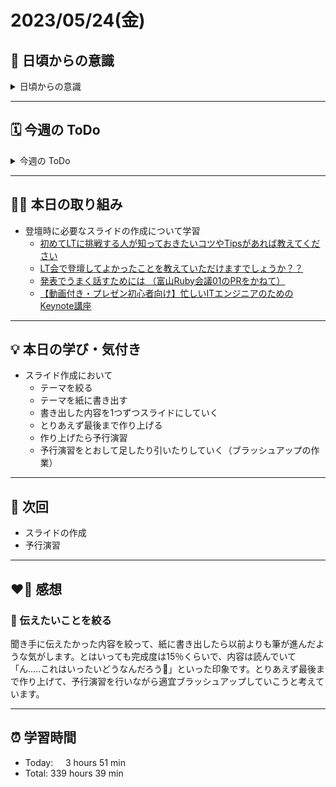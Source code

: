 # 2023/05/24(金)
## 🕺 日頃からの意識
<details><summary>日頃からの意識</summary>

- 成長スピードを早めよう。
- 自分の考えや気持ちを簡潔に言語化したり、相手にわかりやすく伝える話し方ができるようになろう。
- 心と身体の状態を把握しながら行動しよう。
- 腕立て・スクワット・腹筋・ストレッチを継続しよう。
- 説明文をよく読もう。ここでの「読む」は内容を認識・把握すること。
- 体調の回復に努めて、行動の範囲を元に戻そう。
- Git & GitHub とお友達になろう。
- RubyKaigi 当日まで Ruby についてできる限り学ぶこと。
- 「何を、どうするのか」という意識を常に持ちながらプラクティスに臨むこと。
- **Rubykaigi から得られた刺激や経験を学習に活かすこと ←New✨**
</details>

---

## 🗓️ 今週の ToDo
<details><summary>今週の ToDo</summary>

- [ ] スライドの作成
- [ ] LT 予行演習
</details>

---


## ✍🏻 本日の取り組み
- 登壇時に必要なスライドの作成について学習
   - [初めてLTに挑戦する人が知っておきたいコツやTipsがあれば教えてください](https://bootcamp.fjord.jp/questions/777)
   - [LT会で登壇してよかったことを教えていただけますでしょうか？？](https://bootcamp.fjord.jp/questions/775)
   - [発表でうまく話すためには （富山Ruby会議01のPRをかねて）](https://blog.jnito.com/entry/2019/10/03/074637)
   - [【動画付き・プレゼン初心者向け】忙しいITエンジニアのためのKeynote講座](https://blog.jnito.com/entry/2019/07/08/055119)

---


## 💡 本日の学び・気付き
- スライド作成において
   - テーマを絞る
   - テーマを紙に書き出す
   - 書き出した内容を1つずつスライドにしていく
   - とりあえず最後まで作り上げる
   - 作り上げたら予行演習
   - 予行演習をとおして足したり引いたりしていく（ブラッシュアップの作業）

---


## 📍 次回
- スライドの作成
- 予行演習

---


## ❤️‍🔥 感想
### 📝 伝えたいことを絞る
聞き手に伝えたかった内容を絞って、紙に書き出したら以前よりも筆が進んだような気がします。とはいっても完成度は15％くらいで、内容は読んでいて「ん.....これはいったいどうなんだろう🤔」といった印象です。とりあえず最後まで作り上げて、予行演習を行いながら適宜ブラッシュアップしていこうと考えています。

---


## ⏰ 学習時間
- Today:&nbsp;&nbsp;&nbsp;&nbsp; 3 hours 51 min
- Total: 339 hours 39 min
